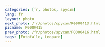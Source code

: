 ```yaml
---
categories: [fr, photos, spycam]
lang: fr
layout: photo
next_photo: /fr/photos/spycam/P0000413.html
picname: P0000415
prev_photo: /fr/photos/spycam/P0000416.html
tags: [Fotofalle, Leopard]
---
```

